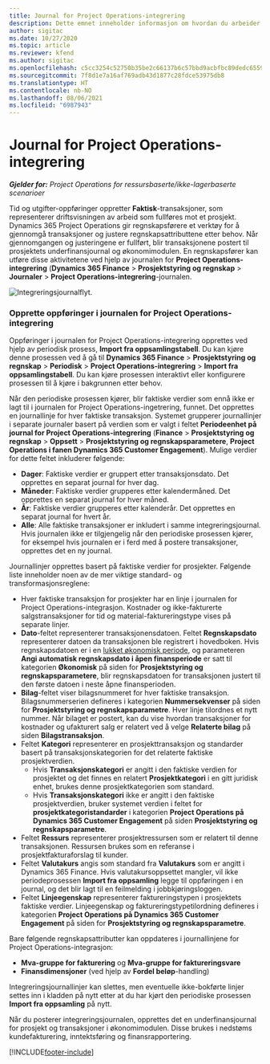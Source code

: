 ```yaml
---
title: Journal for Project Operations-integrering
description: Dette emnet inneholder informasjon om hvordan du arbeider med integreringsjournalen i Project Operations.
author: sigitac
ms.date: 10/27/2020
ms.topic: article
ms.reviewer: kfend
ms.author: sigitac
ms.openlocfilehash: c5cc3254c52750b35be2c66137b6c57bbd9acbfbc89dedc6559059a89c8e2393
ms.sourcegitcommit: 7f8d1e7a16af769adb43d1877c28fdce53975db8
ms.translationtype: HT
ms.contentlocale: nb-NO
ms.lasthandoff: 08/06/2021
ms.locfileid: "6987943"
---
```

# <a name="integration-journal-in-project-operations"></a>Journal for Project Operations-integrering

_**Gjelder for:** Project Operations for ressursbaserte/ikke-lagerbaserte scenarioer_

Tid og utgifter-oppføringer oppretter **Faktisk**-transaksjoner, som representerer driftsvisningen av arbeid som fullføres mot et prosjekt. Dynamics 365 Project Operations gir regnskapsførere et verktøy for å gjennomgå transaksjoner og justere regnskapsattributtene etter behov. Når gjennomgangen og justeringene er fullført, blir transaksjonene postert til prosjektets underfinansjournal og økonomimodulen. En regnskapsfører kan utføre disse aktivitetene ved hjelp av journalen for **Project Operations-integrering** (**Dynamics 365 Finance** > **Prosjektstyring og regnskap** > **Journaler** > **Project Operations-integrering**-journalen.

![Integreringsjournalflyt.](./media/IntegrationJournal.png)

### <a name="create-records-in-the-project-operations-integration-journal"></a>Opprette oppføringer i journalen for Project Operations-integrering

Oppføringer i journalen for Project Operations-integrering opprettes ved hjelp av periodisk prosess, **Import fra oppsamlingstabell**. Du kan kjøre denne prosessen ved å gå til **Dynamics 365 Finance** > **Prosjektstyring og regnskap** > **Periodisk** > **Project Operations-integrering** > **Import fra oppsamlingstabell**. Du kan kjøre prosessen interaktivt eller konfigurere prosessen til å kjøre i bakgrunnen etter behov.

Når den periodiske prosessen kjører, blir faktiske verdier som ennå ikke er lagt til i journalen for Project Operations-ingetrering, funnet. Det opprettes en journallinje for hver faktiske transaksjon.
Systemet grupperer journallinjer i separate journaler basert på verdien som er valgt i feltet **Periodeenhet på journal for Project Operations-integrering** (**Finance** > **Prosjektstyring og regnskap** > **Oppsett** > **Prosjektstyring og regnskapsparametere**, **Project Operations i fanen Dynamics 365 Customer Engagement**). Mulige verdier for dette feltet inkluderer følgende:

  - **Dager**: Faktiske verdier er gruppert etter transaksjonsdato. Det opprettes en separat journal for hver dag.
  - **Måneder**: Faktiske verdier grupperes etter kalendermåned. Det opprettes en separat journal for hver måned.
  - **År**: Faktiske verdier grupperes etter kalenderår. Det opprettes en separat journal for hvert år.
  - **Alle**: Alle faktiske transaksjoner er inkludert i samme integreringsjournal. Hvis journalen ikke er tilgjengelig når den periodiske prosessen kjører, for eksempel hvis journalen er i ferd med å postere transaksjoner, opprettes det en ny journal.

Journallinjer opprettes basert på faktiske verdier for prosjekter. Følgende liste inneholder noen av de mer viktige standard- og transformasjonsreglene:

  - Hver faktiske transaksjon for prosjekter har en linje i journalen for Project Operations-integrasjon. Kostnader og ikke-fakturerte salgstransaksjoner for tid og material-faktureringstype vises på separate linjer.
  - **Dato**-feltet representerer transaksjonensdatoen. Feltet **Regnskapsdato** representerer datoen da transaksjonen ble registrert i hovedboken. Hvis regnskapsdatoen er i en [lukket økonomisk periode](/dynamics365/finance/general-ledger/close-general-ledger-at-period-end), og parameteren **Angi automatisk regnskapsdato i åpen finansperiode** er satt til kategorien **Økonomisk** på siden for **Prosjektstyring og regnskapsparametere**, blir regnskapsdatoen for transaksjonen justert til den første datoen i neste åpne finansperioden.
  - **Bilag**-feltet viser bilagsnummeret for hver faktiske transaksjon. Bilagsnummerserien defineres i kategorien **Nummersekvenser** på siden for **Prosjektstyring og regnskapsparametre**. Hver linje tilordnes et nytt nummer. Når bilaget er postert, kan du vise hvordan transaksjoner for kostnader og ufakturert salg er relatert ved å velge **Relaterte bilag** på siden **Bilagstransaksjon**.
  - Feltet **Kategori** representerer en prosjekttransaksjon og standarder basert på transaksjonskategorien for det relaterte faktiske prosjektverdien.
    - Hvis **Transaksjonskategori** er angitt i den faktiske verdien for prosjektet og det finnes en relatert **Prosjektkategori** i en gitt juridisk enhet, brukes denne prosjektkategorien som standard.
    - Hvis **Transaksjonskategori** ikke er angitt i den faktiske prosjektverdien, bruker systemet verdien i feltet for **prosjektkategoristandarder** i kategorien **Project Operations på Dynamics 365 Customer Engagement** på siden **Prosjektstyring og regnskapsparametre**.
  - Feltet **Ressurs** representerer prosjektressursen som er relatert til denne transaksjonen. Ressursen brukes som en referanse i prosjektfakturaforslag til kunder.
  - Feltet **Valutakurs** angis som standard fra **Valutakurs** som er angitt i Dynamics 365 Finance. Hvis valutakursoppsettet mangler, vil ikke periodeprosessen **Import fra oppsamling** legge til oppføringen i en journal, og det blir lagt til en feilmelding i jobbkjøringsloggen.
  - Feltet **Linjeegenskap** representerer faktureringstypen i prosjektets faktiske verdier. Linjeegenskap og faktureringstypetilordning defineres i kategorien **Project Operations på Dynamics 365 Customer Engagement** på siden for **Prosjektstyring og regnskapsparametre**.

Bare følgende regnskapsattributter kan oppdateres i journallinjene for Project Operations-integrasjon:

- **Mva-gruppe for fakturering** og **Mva-gruppe for faktureringsvare**
- **Finansdimensjoner** (ved hjelp av **Fordel beløp**-handling)

Integreringsjournallinjer kan slettes, men eventuelle ikke-bokførte linjer settes inn i kladden på nytt etter at du har kjørt den periodiske prosessen **Import fra oppsamling** på nytt.

Når du posterer integreringsjournalen, opprettes det en underfinansjournal for prosjekt og transaksjoner i økonomimodulen. Disse brukes i nedstøms kundefakturering, inntektsføring og finansrapportering.


[!INCLUDE[footer-include](../includes/footer-banner.md)]

